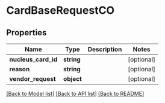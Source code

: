 # CardBaseRequestCO

## Properties
Name | Type | Description | Notes
------------ | ------------- | ------------- | -------------
**nucleus_card_id** | **string** |  | [optional] 
**reason** | **string** |  | [optional] 
**vendor_request** | **object** |  | [optional] 

[[Back to Model list]](../README.md#documentation-for-models) [[Back to API list]](../README.md#documentation-for-api-endpoints) [[Back to README]](../README.md)


